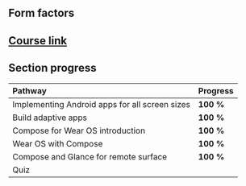 ## Form factors

## [Course link](https://developer.android.com/courses/pathways/jetpack-compose-for-android-developers-5)

## Section progress

| Pathway                                        | Progress  |
|:-----------------------------------------------|:----------|
| Implementing Android apps for all screen sizes | **100 %** |
| Build adaptive apps                            | **100 %** |
| Compose for Wear OS introduction               | **100 %** |
| Wear OS with Compose                           | **100 %** |
| Compose and Glance for remote surface          | **100 %** |
| Quiz                                           |           |
